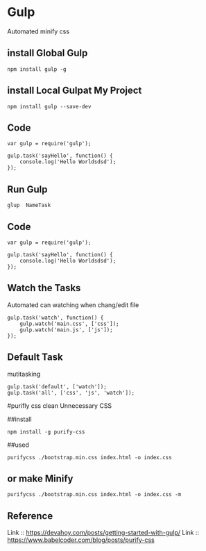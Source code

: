 # Gulp
Automated minify css
## install  Global  Gulp
```
npm install gulp -g
```

## install  Local  Gulpat My Project  
```
npm install gulp --save-dev
```

## Code
```
var gulp = require('gulp');

gulp.task('sayHello', function() {
	console.log('Hello Worldsdsd');
});
```

## Run  Gulp
```
glup  NameTask
```
## Code
```
var gulp = require('gulp');

gulp.task('sayHello', function() {
	console.log('Hello Worldsdsd');
});
```
## Watch the Tasks
Automated  can watching  when chang/edit file
```
gulp.task('watch', function() {
    gulp.watch('main.css', ['css']);
    gulp.watch('main.js', ['js']);
});
```
## Default Task
mutitasking
```
gulp.task('default', ['watch']);
gulp.task('all', ['css', 'js', 'watch']);
```

#purifly css
clean Unnecessary CSS

##install
```
npm install -g purify-css
```
##used
```
purifycss ./bootstrap.min.css index.html -o index.css
```
## or make Minify
```
purifycss ./bootstrap.min.css index.html -o index.css -m
```



## Reference
Link :: https://devahoy.com/posts/getting-started-with-gulp/
Link ::  https://www.babelcoder.com/blog/posts/purify-css
